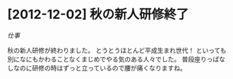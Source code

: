 # [2012-12-02] 秋の新人研修終了
_仕事_

秋の新人研修が終わりました。
とうとうほとんど平成生まれ世代！
といっても別になにもかわることなくまじめでやる気のある人々でした。
普段座りっぱなしなのに研修の時はずっと立っているので腰が痛くなりますね。

